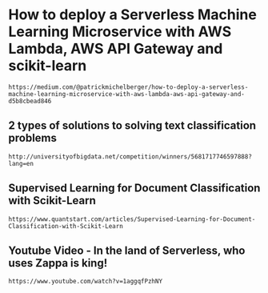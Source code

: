 # How to deploy a Serverless Machine Learning Microservice with AWS Lambda, AWS API Gateway and scikit-learn
```
https://medium.com/@patrickmichelberger/how-to-deploy-a-serverless-machine-learning-microservice-with-aws-lambda-aws-api-gateway-and-d5b8cbead846
```

## 2 types of solutions to solving text classification problems
```
http://universityofbigdata.net/competition/winners/5681717746597888?lang=en
```

## Supervised Learning for Document Classification with Scikit-Learn
```
https://www.quantstart.com/articles/Supervised-Learning-for-Document-Classification-with-Scikit-Learn
```

## Youtube Video - In the land of Serverless, who uses Zappa is king!
```
https://www.youtube.com/watch?v=1aggqfPzhNY
```
